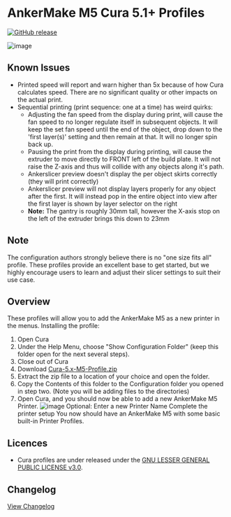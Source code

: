# AnkerMake M5 Cura 5.1+ Profiles

[![GitHub release](https://img.shields.io/github/v/release/just-trey/AnkerMake-M5-Profile?display_name=tag&sort=semver&style=for-the-badge)](https://github.com/just-trey/AnkerMake-M5-Profile/releases/latest)

![image](https://user-images.githubusercontent.com/10281380/204983009-1b896ab9-774d-414d-adbe-b3f8aad5ccf2.png)

## Known Issues

- Printed speed will report and warn higher than 5x because of how Cura calculates speed. There are no significant quality or other impacts on the actual print.
- Sequential printing (print sequence: one at a time) has weird quirks:
  - Adjusting the fan speed from the display during print, will cause the fan speed to no longer regulate itself in subsequent objects. It will keep the set fan speed until the end of the object, drop down to the 'first layer(s)' setting and then remain at that. It will no longer spin back up.
  - Pausing the print from the display during printing, will cause the extruder to move directly to FRONT left of the build plate. It will not raise the Z-axis and thus will collide with any objects along it's path.
  - Ankerslicer preview doesn't display the per object skirts correctly (they will print correctly)
  - Ankerslicer preview will not display layers properly for any object after the first. It will instead pop in the entire object into view after the first layer is shown by layer selector on the right
  - **Note:** The gantry is roughly 30mm tall, however the X-axis stop on the left of the extruder brings this down to 23mm
  

## Note

The configuration authors strongly believe there is no "one size fits all" profile. These profiles provide an excellent base to get started, but we highly encourage users to learn and adjust their slicer settings to suit their use case.

## Overview

These profiles will allow you to add the AnkerMake M5 as a new printer in the menus.
Installing the profile:

1. Open Cura
1. Under the Help Menu, choose "Show Configuration Folder" (keep this folder open for the next several steps).
1. Close out of Cura
1. Download [Cura-5.x-M5-Profile.zip](https://github.com/just-trey/AnkerMake-M5-Profile/releases/latest/download/Cura-5.x-M5-Profile.zip)
1. Extract the zip file to a location of your choice and open the folder.
1. Copy the Contents of this folder to the Configuration folder you opened in step two. (Note you will be adding files to the directories)
1. Open Cura, and you should now be able to add a new AnkerMake M5 Printer.
![image](https://user-images.githubusercontent.com/10281380/204983099-ebb1007c-1171-4e68-a2e7-a2620efcca1b.png)
Optional: Enter a new Printer Name
Complete the printer setup
You now should have an AnkerMake M5 with some basic built-in Printer Profiles.

## Licences

- Cura profiles are under released under the [GNU LESSER GENERAL PUBLIC LICENSE v3.0](Cura-5.x-M5-Profile/LICENSE).

## Changelog

[View Changelog](/changelog.md)
